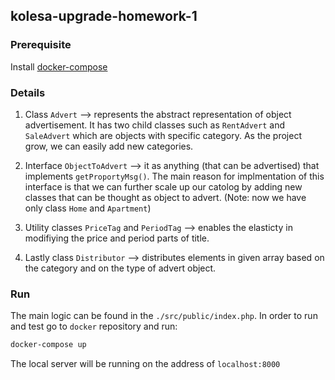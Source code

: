 ## kolesa-upgrade-homework-1

### Prerequisite

Install [docker-compose](https://docs.docker.com/compose/install/)

### Details

1. Class `Advert` --> represents the abstract representation of object advertisement. It has two child classes such as `RentAdvert` and `SaleAdvert` which are objects with specific category. As the project grow, we can easily add new categories.

2. Interface `ObjectToAdvert` --> it as anything (that can be advertised) that implements `getProportyMsg()`. The main reason for implmentation of this interface is that we can further scale up our catolog by adding new classes that can be thought as object to advert. (Note: now we have only class `Home` and `Apartment`)

3. Utility classes `PriceTag` and `PeriodTag` --> enables the elasticty in modifiying the price and period parts of title.

4. Lastly class `Distributor` --> distributes elements in given array based on the category and on the type of advert object.

### Run

The main logic can be found in the `./src/public/index.php`. In order to run and test go to `docker` repository and run:

```bash
docker-compose up
```

The local server will be running on the address of `localhost:8000`
